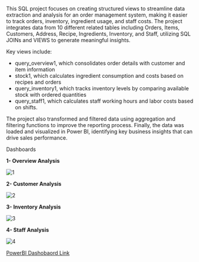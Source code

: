 This SQL project focuses on creating structured views to streamline data extraction and analysis for an order management system, making it easier to track orders, inventory, ingredient usage, and staff costs. The project integrates data from 10 different related tables including Orders, Items, Customers, Address, Recipe, Ingredients, Inventory, and Staff, utilizing SQL JOINs and VIEWS to generate meaningful insights. 

Key views include:

- query_overview1, which consolidates order details with customer and item information
- stock1, which calculates ingredient consumption and costs based on recipes and orders
- query_inventory1, which tracks inventory levels by comparing available stock with ordered quantities
- query_staff1, which calculates staff working hours and labor costs based on shifts.

The project also transformed and filtered data using aggregation and filtering functions to improve the reporting process. Finally, the data was loaded and visualized in Power BI, identifying key business insights that can drive sales performance.

Dashboards

**1- Overview Analysis**

![1](https://github.com/user-attachments/assets/e2b27d0c-427e-44d7-a753-ecd33f9fc98a)

**2- Customer Analysis**

![2](https://github.com/user-attachments/assets/66c66daf-edd8-4166-8008-0c7d0e051433)


**3- Inventory Analysis**

![3](https://github.com/user-attachments/assets/8cca14ea-708b-4e15-8f76-9088d82c3007)


**4- Staff Analysis**

![4](https://github.com/user-attachments/assets/41c47961-59f7-419e-805e-50f9bb3eba80)


[PowerBI Dashobaord Link](https://app.powerbi.com/view?r=eyJrIjoiNDYyMjQwYWMtZTAzYi00YWI4LThjODktNzI4NTIxMGJhZjcxIiwidCI6ImE2ZWMwZjFjLTJhMzQtNDFhOS1hZDExLTIyNzVhNDg4ODQ5NyIsImMiOjEwfQ%3D%3D)
